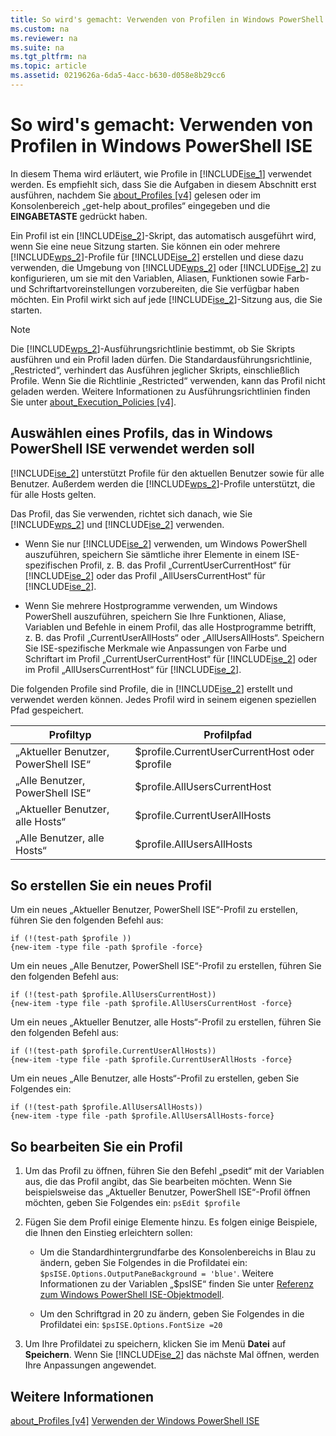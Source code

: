 ```yaml
---
title: So wird's gemacht: Verwenden von Profilen in Windows PowerShell ISE
ms.custom: na
ms.reviewer: na
ms.suite: na
ms.tgt_pltfrm: na
ms.topic: article
ms.assetid: 0219626a-6da5-4acc-b630-d058e8b29cc6
---
```

# So wird's gemacht: Verwenden von Profilen in Windows PowerShell ISE
In diesem Thema wird erläutert, wie Profile in [!INCLUDE[ise_1](../Token/ise_1_md.md)] verwendet werden. Es empfiehlt sich, dass Sie die Aufgaben in diesem Abschnitt erst ausführen, nachdem Sie [about_Profiles [v4]](https://technet.microsoft.com/en-us/library/e1d9e30a-70cc-4f36-949f-fc7cd96b4054) gelesen oder im Konsolenbereich „get-help about_profiles“ eingegeben und die **EINGABETASTE** gedrückt haben.

Ein Profil ist ein [!INCLUDE[ise_2](../Token/ise_2_md.md)]-Skript, das automatisch ausgeführt wird, wenn Sie eine neue Sitzung starten.  Sie können ein oder mehrere [!INCLUDE[wps_2](../Token/wps_2_md.md)]-Profile für [!INCLUDE[ise_2](../Token/ise_2_md.md)] erstellen und diese dazu verwenden, die Umgebung von [!INCLUDE[wps_2](../Token/wps_2_md.md)] oder [!INCLUDE[ise_2](../Token/ise_2_md.md)] zu konfigurieren, um sie mit den Variablen, Aliasen, Funktionen sowie Farb- und Schriftartvoreinstellungen vorzubereiten, die Sie verfügbar haben möchten. Ein Profil wirkt sich auf jede [!INCLUDE[ise_2](../Token/ise_2_md.md)]-Sitzung aus, die Sie starten.

> [!NOTE]
> Die [!INCLUDE[wps_2](../Token/wps_2_md.md)]-Ausführungsrichtlinie bestimmt, ob Sie Skripts ausführen und ein Profil laden dürfen. Die Standardausführungsrichtlinie, „Restricted“, verhindert das Ausführen jeglicher Skripts, einschließlich Profile. Wenn Sie die Richtlinie „Restricted“ verwenden, kann das Profil nicht geladen werden. Weitere Informationen zu Ausführungsrichtlinien finden Sie unter [about_Execution_Policies [v4]](https://technet.microsoft.com/en-us/library/347708dc-1515-4d74-978b-8334603472e6).

## Auswählen eines Profils, das in Windows PowerShell ISE verwendet werden soll
[!INCLUDE[ise_2](../Token/ise_2_md.md)] unterstützt Profile für den aktuellen Benutzer sowie für alle Benutzer. Außerdem werden die [!INCLUDE[wps_2](../Token/wps_2_md.md)]-Profile unterstützt, die für alle Hosts gelten.

Das Profil, das Sie verwenden, richtet sich danach, wie Sie [!INCLUDE[wps_2](../Token/wps_2_md.md)] und [!INCLUDE[ise_2](../Token/ise_2_md.md)] verwenden.

-   Wenn Sie nur [!INCLUDE[ise_2](../Token/ise_2_md.md)] verwenden, um Windows PowerShell auszuführen, speichern Sie sämtliche ihrer Elemente in einem ISE-spezifischen Profil, z. B. das Profil „CurrentUserCurrentHost“ für [!INCLUDE[ise_2](../Token/ise_2_md.md)] oder das Profil „AllUsersCurrentHost“ für [!INCLUDE[ise_2](../Token/ise_2_md.md)].

-   Wenn Sie mehrere Hostprogramme verwenden, um Windows PowerShell auszuführen, speichern Sie Ihre Funktionen, Aliase, Variablen und Befehle in einem Profil, das alle Hostprogramme betrifft, z. B. das Profil „CurrentUserAllHosts“ oder „AllUsersAllHosts“. Speichern Sie ISE-spezifische Merkmale wie Anpassungen von Farbe und Schriftart im Profil „CurrentUserCurrentHost“ für [!INCLUDE[ise_2](../Token/ise_2_md.md)] oder im Profil „AllUsersCurrentHost“ für [!INCLUDE[ise_2](../Token/ise_2_md.md)].

Die folgenden Profile sind Profile, die in [!INCLUDE[ise_2](../Token/ise_2_md.md)] erstellt und verwendet werden können. Jedes Profil wird in seinem eigenen speziellen Pfad gespeichert.

|Profiltyp|Profilpfad|
|----------------|----------------|
|„Aktueller Benutzer, PowerShell ISE“|$profile.CurrentUserCurrentHost oder $profile|
|„Alle Benutzer, PowerShell ISE“|$profile.AllUsersCurrentHost|
|„Aktueller Benutzer, alle Hosts“|$profile.CurrentUserAllHosts|
|„Alle Benutzer, alle Hosts“|$profile.AllUsersAllHosts|

## So erstellen Sie ein neues Profil
Um ein neues „Aktueller Benutzer, PowerShell ISE“-Profil zu erstellen, führen Sie den folgenden Befehl aus:

```
if (!(test-path $profile )) 
{new-item -type file -path $profile -force}
```

Um ein neues „Alle Benutzer, PowerShell ISE“-Profil zu erstellen, führen Sie den folgenden Befehl aus:

```
if (!(test-path $profile.AllUsersCurrentHost)) 
{new-item -type file -path $profile.AllUsersCurrentHost -force}
```

Um ein neues „Aktueller Benutzer, alle Hosts“-Profil zu erstellen, führen Sie den folgenden Befehl aus:

```
if (!(test-path $profile.CurrentUserAllHosts)) 
{new-item -type file -path $profile.CurrentUserAllHosts -force}
```

Um ein neues „Alle Benutzer, alle Hosts“-Profil zu erstellen, geben Sie Folgendes ein:

```
if (!(test-path $profile.AllUsersAllHosts)) 
{new-item -type file -path $profile.AllUsersAllHosts-force}
```

## So bearbeiten Sie ein Profil

1.  Um das Profil zu öffnen, führen Sie den Befehl „psedit“ mit der Variablen aus, die das Profil angibt, das Sie bearbeiten möchten. Wenn Sie beispielsweise das „Aktueller Benutzer, PowerShell ISE“-Profil öffnen möchten, geben Sie Folgendes ein: `psEdit $profile`

2.  Fügen Sie dem Profil einige Elemente hinzu. Es folgen einige Beispiele, die Ihnen den Einstieg erleichtern sollen:

    -   Um die Standardhintergrundfarbe des Konsolenbereichs in Blau zu ändern, geben Sie Folgendes in die Profildatei ein: `$psISE.Options.OutputPaneBackground = 'blue'`. Weitere Informationen zu der Variablen „$psISE“ finden Sie unter [Referenz zum Windows PowerShell ISE-Objektmodell](https://technet.microsoft.com/en-us/library/e1a9e7d1-0fd5-47de-8d9b-f1be1ed13b0c).

    -   Um den Schriftgrad in 20 zu ändern, geben Sie Folgendes in die Profildatei ein: `$psISE.Options.FontSize =20`

3.  Um Ihre Profildatei zu speichern, klicken Sie im Menü **Datei** auf **Speichern**. Wenn Sie [!INCLUDE[ise_2](../Token/ise_2_md.md)] das nächste Mal öffnen, werden Ihre Anpassungen angewendet.

## Weitere Informationen
[about_Profiles [v4]](https://technet.microsoft.com/en-us/library/e1d9e30a-70cc-4f36-949f-fc7cd96b4054)
[Verwenden der Windows PowerShell ISE](../Topic/Using-the-Windows-PowerShell-ISE.md)



<!--HONumber=Apr16_HO2-->


